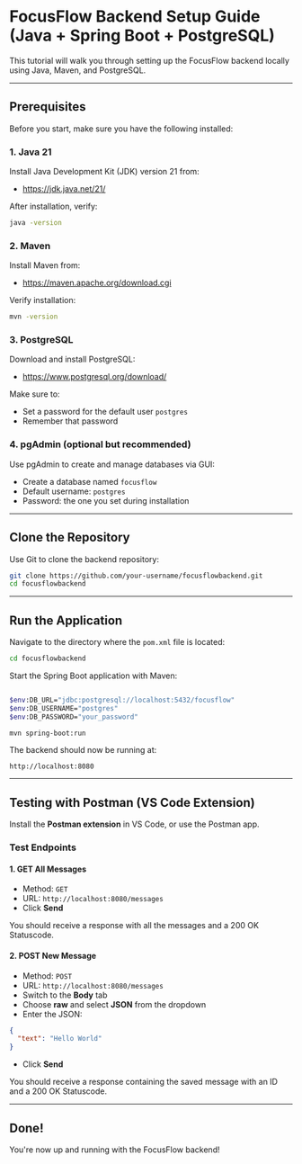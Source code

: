 # FocusFlow Backend Setup Guide (Java + Spring Boot + PostgreSQL)

This tutorial will walk you through setting up the FocusFlow backend locally using Java, Maven, and PostgreSQL.

---

## Prerequisites

Before you start, make sure you have the following installed:

### 1. Java 21
Install Java Development Kit (JDK) version 21 from:
- https://jdk.java.net/21/

After installation, verify:
```bash
java -version
```

### 2. Maven
Install Maven from:
- https://maven.apache.org/download.cgi

Verify installation:
```bash
mvn -version
```

### 3. PostgreSQL
Download and install PostgreSQL:
- https://www.postgresql.org/download/

Make sure to:
- Set a password for the default user `postgres`
- Remember that password

### 4. pgAdmin (optional but recommended)
Use pgAdmin to create and manage databases via GUI:
- Create a database named `focusflow`
- Default username: `postgres`
- Password: the one you set during installation

---

## Clone the Repository

Use Git to clone the backend repository:
```bash
git clone https://github.com/your-username/focusflowbackend.git
cd focusflowbackend
```

---

## Run the Application

Navigate to the directory where the `pom.xml` file is located:
```bash
cd focusflowbackend
```

Start the Spring Boot application with Maven:
```bash

$env:DB_URL="jdbc:postgresql://localhost:5432/focusflow"
$env:DB_USERNAME="postgres"
$env:DB_PASSWORD="your_password"

mvn spring-boot:run
```

The backend should now be running at:
```
http://localhost:8080
```

---

## Testing with Postman (VS Code Extension)

Install the **Postman extension** in VS Code, or use the Postman app.

### Test Endpoints

#### 1. GET All Messages
- Method: `GET`
- URL: `http://localhost:8080/messages`
- Click **Send**

You should receive a response with all the messages and a 200 OK Statuscode.

#### 2. POST New Message
- Method: `POST`
- URL: `http://localhost:8080/messages`
- Switch to the **Body** tab
- Choose **raw** and select **JSON** from the dropdown
- Enter the JSON:

```json
{
  "text": "Hello World"
}
```

- Click **Send**

You should receive a response containing the saved message with an ID and a 200 OK Statuscode.

---

## Done!

You're now up and running with the FocusFlow backend! 




